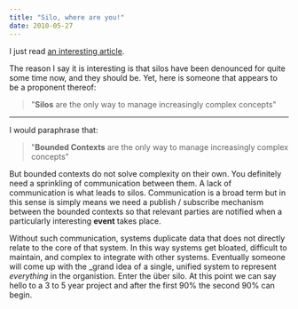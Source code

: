 ```yaml
---
title: "Silo, where are you!"
date: 2010-05-27
---
```


I just read [an interesting article](http://www.zdnet.com/blog/service-oriented/silos-for-lack-of-a-better-word-are-good/4909?tag=nl.e539).

The reason I say it is interesting is that silos have been denounced for quite some time now, and they should be. Yet, here is someone that appears to be a proponent thereof:

> "**Silos** are the only way to manage increasingly complex concepts"

---

I would paraphrase that:

> "**Bounded Contexts** are the only way to manage increasingly complex concepts"

But bounded contexts do not solve complexity on their own. You definitely need a sprinkling of communication between them. A lack of communication is what leads to silos. Communication is a broad term but in this sense is simply means we need a publish / subscribe mechanism between the bounded contexts so that relevant parties are notified when a particularly interesting **event** takes place.

Without such communication, systems duplicate data that does not directly relate to the core of that system. In this way systems get bloated, difficult to maintain, and complex to integrate with other systems. Eventually someone will come up with the _grand idea of a single, unified system to represent *everything* in the organistion. Enter the &uuml;ber silo. At this point we can say hello to a 3 to 5 year project and after the first 90% the second 90% can begin.

